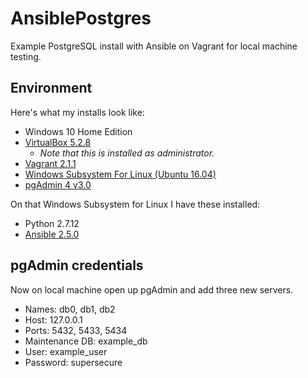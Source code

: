 # AnsiblePostgres

Example PostgreSQL install with Ansible on Vagrant for local machine testing.

## Environment

Here's what my installs look like:

* Windows 10 Home Edition
* [VirtualBox 5.2.8][0]
    * _Note that this is installed as administrator._
* [Vagrant 2.1.1][2]
* [Windows Subsystem For Linux (Ubuntu 16.04)][1]
* [pgAdmin 4 v3.0][4]

On that Windows Subsystem for Linux I have these installed:

* Python 2.7.12
* [Ansible 2.5.0][3]

## pgAdmin credentials

Now on local machine open up pgAdmin and add three new servers.

* Names: db0, db1, db2
* Host: 127.0.0.1
* Ports: 5432, 5433, 5434
* Maintenance DB: example_db
* User: example_user
* Password: supersecure

[0]: https://www.virtualbox.org/
[1]: https://docs.microsoft.com/en-us/windows/wsl/install-win10
[2]: https://www.vagrantup.com/
[3]: https://docs.ansible.com/ansible/2.5/user_guide/windows_faq.html
[4]: https://www.pgadmin.org/
